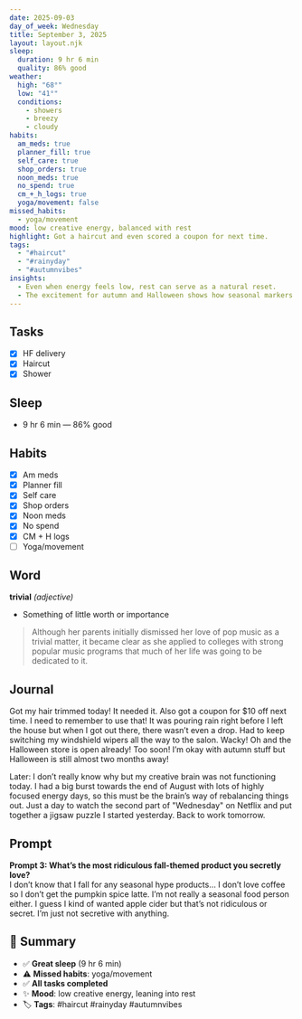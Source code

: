 ```yaml
---
date: 2025-09-03
day_of_week: Wednesday
title: September 3, 2025
layout: layout.njk
sleep:
  duration: 9 hr 6 min
  quality: 86% good
weather:
  high: "68°"
  low: "41°"
  conditions:
    - showers
    - breezy
    - cloudy
habits:
  am_meds: true
  planner_fill: true
  self_care: true
  shop_orders: true
  noon_meds: true
  no_spend: true
  cm_+_h_logs: true
  yoga/movement: false
missed_habits:
  - yoga/movement
mood: low creative energy, balanced with rest
highlight: Got a haircut and even scored a coupon for next time.
tags:
  - "#haircut"
  - "#rainyday"
  - "#autumnvibes"
insights:
  - Even when energy feels low, rest can serve as a natural reset.
  - The excitement for autumn and Halloween shows how seasonal markers influence mood and planning.
---
```


## Tasks
- [x] HF delivery  
- [x] Haircut  
- [x] Shower  

## Sleep
- 9 hr 6 min — 86% good

## Habits
- [x] Am meds  
- [x] Planner fill  
- [x] Self care  
- [x] Shop orders  
- [x] Noon meds  
- [x] No spend  
- [x] CM + H logs  
- [ ] Yoga/movement  

## Word
**trivial** *(adjective)*  
- Something of little worth or importance  
> Although her parents initially dismissed her love of pop music as a trivial matter, it became clear as she applied to colleges with strong popular music programs that much of her life was going to be dedicated to it.

## Journal
Got my hair trimmed today! It needed it. Also got a coupon for $10 off next time. I need to remember to use that! It was pouring rain right before I left the house but when I got out there, there wasn’t even a drop. Had to keep switching my windshield wipers all the way to the salon. Wacky! Oh and the Halloween store is open already! Too soon! I’m okay with autumn stuff but Halloween is still almost two months away!

Later: I don’t really know why but my creative brain was not functioning today. I had a big burst towards the end of August with lots of highly focused energy days, so this must be the brain’s way of rebalancing things out. Just a day to watch the second part of "Wednesday" on Netflix and put together a jigsaw puzzle I started yesterday. Back to work tomorrow.

## Prompt
**Prompt 3: What’s the most ridiculous fall-themed product you secretly love?**  
I don’t know that I fall for any seasonal hype products… I don’t love coffee so I don’t get the pumpkin spice latte. I’m not really a seasonal food person either. I guess I kind of wanted apple cider but that’s not ridiculous or secret. I’m just not secretive with anything.

## 📌 Summary
- ✅ **Great sleep** (9 hr 6 min)  
- ⚠️ **Missed habits**: yoga/movement  
- ✅ **All tasks completed**  
- ✨ **Mood**: low creative energy, leaning into rest  
- 🏷️ **Tags**: #haircut #rainyday #autumnvibes  